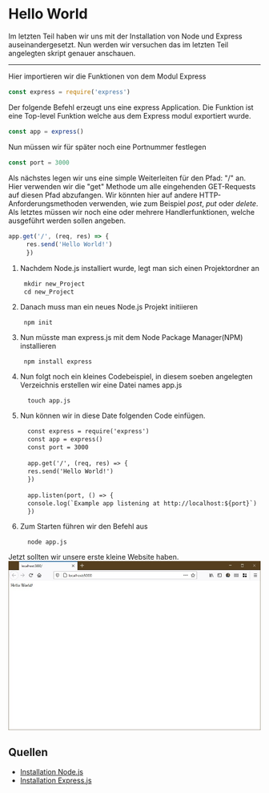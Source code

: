# Hello World

Im letzten Teil haben wir uns mit der Installation von Node und Express auseinandergesetzt. Nun werden wir versuchen das im letzten Teil angelegten skript genauer anschauen.

---
Hier importieren wir die Funktionen von dem Modul Express

```javascript
const express = require('express')
```

Der folgende Befehl erzeugt uns eine express Application.
Die Funktion ist eine Top-level Funktion welche aus dem Express modul exportiert wurde.
```javascript
const app = express()
```

Nun müssen wir für später noch eine Portnummer festlegen
```javascript
const port = 3000
```


Als nächstes legen wir uns eine simple Weiterleiten für den Pfad: "/" an. Hier verwenden wir die "get" Methode um alle eingehenden GET-Requests auf diesen Pfad abzufangen.
Wir könnten hier auf andere HTTP-Anforderungsmethoden verwenden, wie zum Beispiel *post*, *put* oder *delete*.
Als letztes müssen wir noch eine oder mehrere Handlerfunktionen, welche ausgeführt werden sollen angeben.
```javascript
app.get('/', (req, res) => {
     res.send('Hello World!')
     })
```
1. Nachdem Node.js installiert wurde, legt man sich einen Projektordner an
   
        mkdir new_Project
        cd new_Project

2. Danach muss man ein neues Node.js Projekt initiieren
    
        npm init 
   
3. Nun müsste man express.js mit dem Node Package Manager(NPM) installieren
   
        npm install express

4. Nun folgt noch ein kleines Codebeispiel, in diesem soeben angelegten Verzeichnis erstellen wir eine Datei names app.js 
   
         touch app.js

5. Nun können wir in diese Date folgenden Code einfügen.

         const express = require('express')
         const app = express()
         const port = 3000
         
         app.get('/', (req, res) => {
         res.send('Hello World!')
         })
         
         app.listen(port, () => {
         console.log(`Example app listening at http://localhost:${port}`)
         })

6. Zum Starten führen wir den Befehl aus

         node app.js  

Jetzt sollten wir unsere erste kleine Website haben.
![Hello World](images/installation.jpg)



## Quellen

* [Installation Node.js](https://nodejs.org/de/)
* [Installation Express.js](https://expressjs.com/de/starter/installing.html)

 